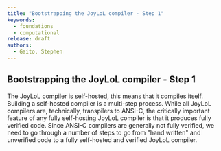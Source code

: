 ```yaml
---
title: "Bootstrapping the JoyLoL compiler - Step 1"
keywords: 
  - foundations
  - computational
release: draft
authors:
  - Gaito, Stephen
---
```


## Bootstrapping the JoyLoL compiler - Step 1

The JoyLoL compiler is self-hosted, this means that it compiles itself. 
Building a self-hosted compiler is a multi-step process. While all JoyLoL 
compilers are, technically, transpilers to ANSI-C, the critically important 
feature of any fully self-hosting JoyLoL compiler is that it produces fully 
verified code. Since ANSI-C compilers are generally not fully verified, we 
need to go through a number of steps to go from "hand written" and 
unverified code to a fully self-hosted and verified JoyLoL compiler.


